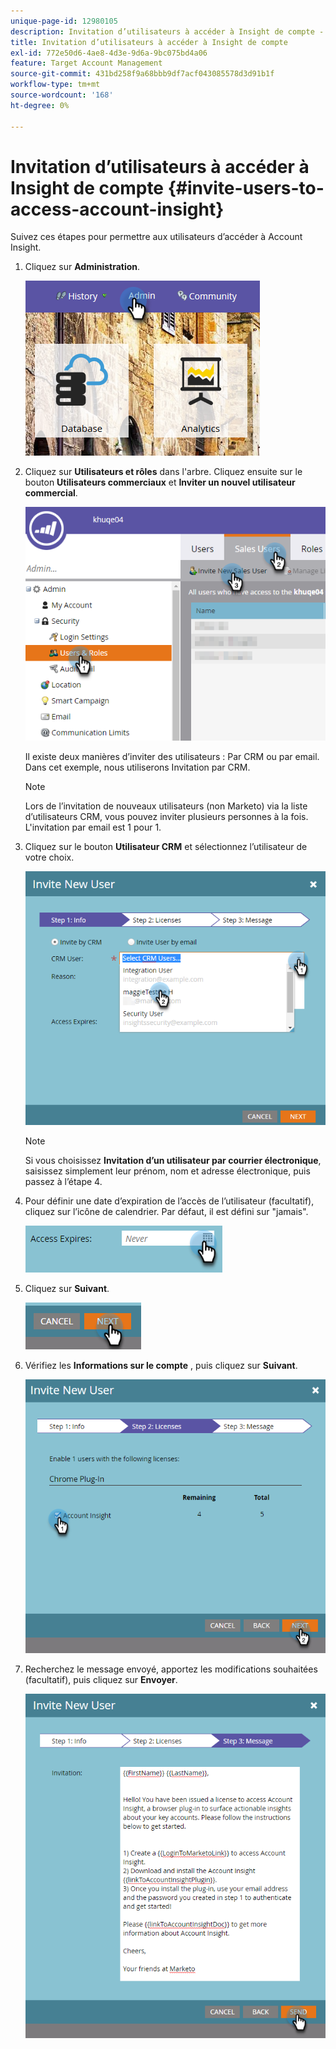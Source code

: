 ```yaml
---
unique-page-id: 12980105
description: Invitation d’utilisateurs à accéder à Insight de compte - Documents Marketo - Documentation du produit
title: Invitation d’utilisateurs à accéder à Insight de compte
exl-id: 772e50d6-4ae8-4d3e-9d6a-9bc075bd4a06
feature: Target Account Management
source-git-commit: 431bd258f9a68bbb9df7acf043085578d3d91b1f
workflow-type: tm+mt
source-wordcount: '168'
ht-degree: 0%

---
```


# Invitation d’utilisateurs à accéder à Insight de compte {#invite-users-to-access-account-insight}

Suivez ces étapes pour permettre aux utilisateurs d’accéder à Account Insight.

1. Cliquez sur **Administration**.

   ![](assets/admin-1.png)

1. Cliquez sur **Utilisateurs et rôles** dans l&#39;arbre. Cliquez ensuite sur le bouton **Utilisateurs commerciaux** et **Inviter un nouvel utilisateur commercial**.

   ![](assets/two-6.png)

   Il existe deux manières d’inviter des utilisateurs : Par CRM ou par email. Dans cet exemple, nous utiliserons Invitation par CRM.

   >[!NOTE]
   >
   >Lors de l’invitation de nouveaux utilisateurs (non Marketo) via la liste d’utilisateurs CRM, vous pouvez inviter plusieurs personnes à la fois. L&#39;invitation par email est 1 pour 1.

1. Cliquez sur le bouton **Utilisateur CRM** et sélectionnez l’utilisateur de votre choix.

   ![](assets/three-5.png)

   >[!NOTE]
   >
   >Si vous choisissez **Invitation d’un utilisateur par courrier électronique**, saisissez simplement leur prénom, nom et adresse électronique, puis passez à l’étape 4.

1. Pour définir une date d’expiration de l’accès de l’utilisateur (facultatif), cliquez sur l’icône de calendrier. Par défaut, il est défini sur &quot;jamais&quot;.

   ![](assets/four-5.png)

1. Cliquez sur **Suivant**.

   ![](assets/five-5.png)

1. Vérifiez les **Informations sur le compte** , puis cliquez sur **Suivant**.

   ![](assets/six-3.png)

1. Recherchez le message envoyé, apportez les modifications souhaitées (facultatif), puis cliquez sur **Envoyer**.

   ![](assets/seven-2.png)

